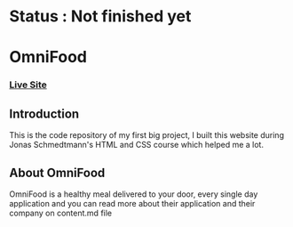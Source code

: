 # Status : Not finished yet

# OmniFood

### [Live Site](https://compassionate-payne-f3f7e6.netlify.app/)

## Introduction

This is the code repository of my first big project, I built this website during Jonas Schmedtmann's HTML and CSS course which helped me a lot.

## About OmniFood

OmniFood is a healthy meal delivered to your door, every single day application and you can read more about their application and their company on content.md file
